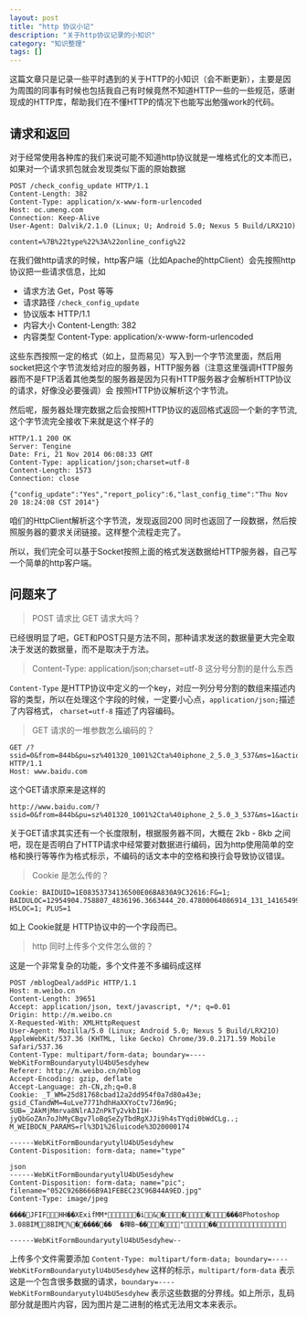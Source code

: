 ```yaml
---
layout: post
title: "http 协议小记"
description: "关于http协议记录的小知识"
category: "知识整理"
tags: []
---
```


这篇文章只是记录一些平时遇到的关于HTTP的小知识（会不断更新），主要是因为周围的同事有时候也包括我自己有时候竟然不知道HTTP一些的一些规范，感谢现成的HTTP库，帮助我们在不懂HTTP的情况下也能写出勉强work的代码。

## 请求和返回

对于经常使用各种库的我们来说可能不知道http协议就是一堆格式化的文本而已，如果对一个请求抓包就会发现类似下面的原始数据

```
POST /check_config_update HTTP/1.1
Content-Length: 382
Content-Type: application/x-www-form-urlencoded
Host: oc.umeng.com
Connection: Keep-Alive
User-Agent: Dalvik/2.1.0 (Linux; U; Android 5.0; Nexus 5 Build/LRX21O)

content=%7B%22type%22%3A%22online_config%22
```

在我们做http请求的时候，http客户端（比如Apache的httpClient）会先按照http协议把一些请求信息，比如

* 请求方法 Get，Post 等等
* 请求路径 `/check_config_update` 
* 协议版本 HTTP/1.1
* 内容大小 Content-Length: 382
* 内容类型 Content-Type: application/x-www-form-urlencoded

这些东西按照一定的格式（如上，显而易见）写入到一个字节流里面，然后用socket把这个字节流发给对应的服务器，HTTP服务器（注意这里强调HTTP服务器而不是FTP活着其他类型的服务器是因为只有HTTP服务器才会解析HTTP协议的请求，好像没必要强调）会
按照HTTP协议解析这个字节流。

然后呢，服务器处理完数据之后会按照HTTP协议的返回格式返回一个新的字节流,这个字节流完全接收下来就是这个样子的

```
HTTP/1.1 200 OK
Server: Tengine
Date: Fri, 21 Nov 2014 06:08:33 GMT
Content-Type: application/json;charset=utf-8
Content-Length: 1573
Connection: close

{"config_update":"Yes","report_policy":6,"last_config_time":"Thu Nov 20 18:24:08 CST 2014"}
```
咱们的HttpClient解析这个字节流，发现返回200 同时也返回了一段数据，然后按照服务器的要求关闭链接。这样整个流程走完了。

所以，我们完全可以基于Socket按照上面的格式发送数据给HTTP服务器，自己写一个简单的http客户端。

## 问题来了

> POST 请求比 GET 请求大吗？

已经很明显了吧，GET和POST只是方法不同，那种请求发送的数据量更大完全取决于发送的数据量，而不是取决于方法。

> Content-Type: application/json;charset=utf-8 这分号分割的是什么东西

`Content-Type` 是HTTP协议中定义的一个key，对应一列分号分割的数组来描述内容的类型，所以在处理这个字段的时候，一定要小心点，`application/json;`描述了内容格式， `charset=utf-8` 描述了内容编码。

> GET 请求的一堆参数怎么编码的？

```
GET /?ssid=0&from=844b&pu=sz%401320_1001%2Cta%40iphone_2_5.0_3_537&ms=1&action=getplus&merge=1&_=1416552944494&callback=jsonp1 HTTP/1.1
Host: www.baidu.com
```
这个GET请求原来是这样的

```
http://www.baidu.com/?ssid=0&from=844b&pu=sz%401320_1001%2Cta%40iphone_2_5.0_3_537&ms=1&action=getplus&merge=1&_=1416552944494&callback=jsonp1
```
关于GET请求其实还有一个长度限制，根据服务器不同，大概在 2kb - 8kb 之间吧，现在是否明白了HTTP请求中经常要对数据进行编码，因为http使用简单的空格和换行等等作为格式标示，不编码的话文本中的空格和换行会导致协议错误。

> Cookie 是怎么传的？

```
Cookie: BAIDUID=1E08353734136500E06BA830A9C32616:FG=1; BAIDULOC=12954904.758807_4836196.3663444_20.47800064086914_131_1416549976069; H5LOC=1; PLUS=1
```
如上 Cookie就是 HTTP协议中的一个字段而已。

> http 同时上传多个文件怎么做的？

这是一个非常复杂的功能，多个文件差不多编码成这样

```
POST /mblogDeal/addPic HTTP/1.1
Host: m.weibo.cn
Content-Length: 39651
Accept: application/json, text/javascript, */*; q=0.01
Origin: http://m.weibo.cn
X-Requested-With: XMLHttpRequest
User-Agent: Mozilla/5.0 (Linux; Android 5.0; Nexus 5 Build/LRX21O) AppleWebKit/537.36 (KHTML, like Gecko) Chrome/39.0.2171.59 Mobile Safari/537.36
Content-Type: multipart/form-data; boundary=----WebKitFormBoundaryutylU4bU5esdyhew
Referer: http://m.weibo.cn/mblog
Accept-Encoding: gzip, deflate
Accept-Language: zh-CN,zh;q=0.8
Cookie: _T_WM=25d81768cbad12a2dd954f0a7d80a43e; gsid_CTandWM=4uLve7771hdhHaXXYoCtv7J6m9G; SUB=_2AkMjMmrva8NlrAJZnPkTy2vkbI1H-jyQbGoZAn7oJhMyCBgv7loBqSeZyTbdRgXJJi9h4sTYqdi0bWdCLg..; M_WEIBOCN_PARAMS=rl%3D1%26luicode%3D20000174

------WebKitFormBoundaryutylU4bU5esdyhew
Content-Disposition: form-data; name="type"

json
------WebKitFormBoundaryutylU4bU5esdyhew
Content-Disposition: form-data; name="pic"; filename="052C926B666B9A1FEBEC23C96B44A9ED.jpg"
Content-Type: image/jpeg

���� JFIF  H H  �� XExif  MM *           �i       &     �       �      �      �    �� 8Photoshop 3.0 8BIM      8BIM%     ���� ���	�禅B~�� �" ��           	

------WebKitFormBoundaryutylU4bU5esdyhew--
```

上传多个文件需要添加 `Content-Type: multipart/form-data; boundary=----WebKitFormBoundaryutylU4bU5esdyhew` 这样的标示，`multipart/form-data` 表示这是一个包含很多数据的请求，`boundary=----WebKitFormBoundaryutylU4bU5esdyhew` 表示这些数据的分界线。如上所示，乱码部分就是图片内容，因为图片是二进制的格式无法用文本来表示。





